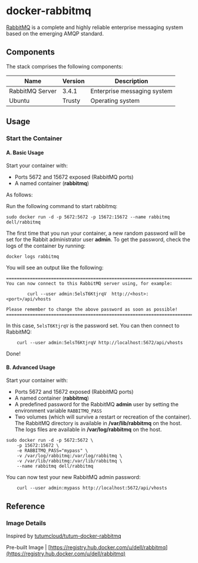 docker-rabbitmq
=====================

[RabbitMQ](http://www.rabbitmq.com/) is a complete and highly reliable enterprise messaging system based on the emerging AMQP standard.

## Components

The stack comprises the following components:

Name            | Version                   | Description
----------------|---------------------------|------------------------------
RabbitMQ Server | 3.4.1                     | Enterprise messaging system
Ubuntu          | Trusty                    | Operating system

## Usage

### Start the Container

#### A. Basic Usage

Start your container with:

* Ports 5672 and 15672 exposed (RabbitMQ ports)
* A named container (**rabbitmq**)

As follows: 

Run the following command to start rabbitmq:

	sudo docker run -d -p 5672:5672 -p 15672:15672 --name rabbitmq dell/rabbitmq

The first time that you run your container, a new random password will be set for the Rabbit administrator user **admin**.
To get the password, check the logs of the container by running:

	docker logs rabbitmq

You will see an output like the following:

	========================================================================
	You can now connect to this RabbitMQ server using, for example:

            curl --user admin:5elsT6KtjrqV  http://<host>:<port>/api/vhosts

	Please remember to change the above password as soon as possible!
	========================================================================

In this case, `5elsT6KtjrqV` is the password set. 
You can then connect to RabbitMQ:

        curl --user admin:5elsT6KtjrqV http://localhost:5672/api/vhosts

Done!

#### B. Advanced Usage

Start your container with:

* Ports 5672 and 15672 exposed (RabbitMQ ports)
* A named container (**rabbitmq**)
* A predefined password for the RabbitMQ **admin** user by setting the environment variable `RABBITMQ_PASS`
* Two volumes (which will survive a restart or recreation of the container). The RabbitMQ directory is available in **/var/lib/rabbitmq** on the host. The logs files are available in **/var/log/rabbitmq** on the host.

```no-highlight
sudo docker run -d -p 5672:5672 \
	-p 15672:15672 \
	-e RABBITMQ_PASS="mypass" \
	-v /var/log/rabbitmq:/var/log/rabbitmq \
	-v /var/lib/rabbitmq:/var/lib/rabbitmq \
	--name rabbitmq dell/rabbitmq
```

You can now test your new RabbitMQ admin password:

        curl --user admin:mypass http://localhost:5672/api/vhosts

## Reference

### Image Details

Inspired by [tutumcloud/tutum-docker-rabbitmq](https://github.com/tutumcloud/tutum-docker-rabbitmq)

Pre-built Image | [https://registry.hub.docker.com/u/dell/rabbitmq](https://registry.hub.docker.com/u/dell/rabbitmq) 
